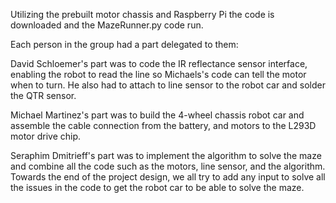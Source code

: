 Utilizing the prebuilt motor chassis and Raspberry Pi the code is downloaded and the MazeRunner.py code run.

Each person in the group had a part delegated to them:

David Schloemer's part was to code the IR reflectance sensor interface, enabling the robot to read the line so Michaels's code can tell the motor when to turn. He also had to attach to line sensor to the robot car and solder the QTR sensor.

Michael Martinez's part was to build the 4-wheel chassis robot car and assemble the cable connection from the battery, and motors to the L293D motor drive chip.

Seraphim Dmitrieff's part was to implement the algorithm to solve the maze and combine all the code such as the motors, line sensor, and the algorithm. Towards the end of the project design, we all try to add any input to solve all the issues in the code to get the robot car to be able to solve the maze.
